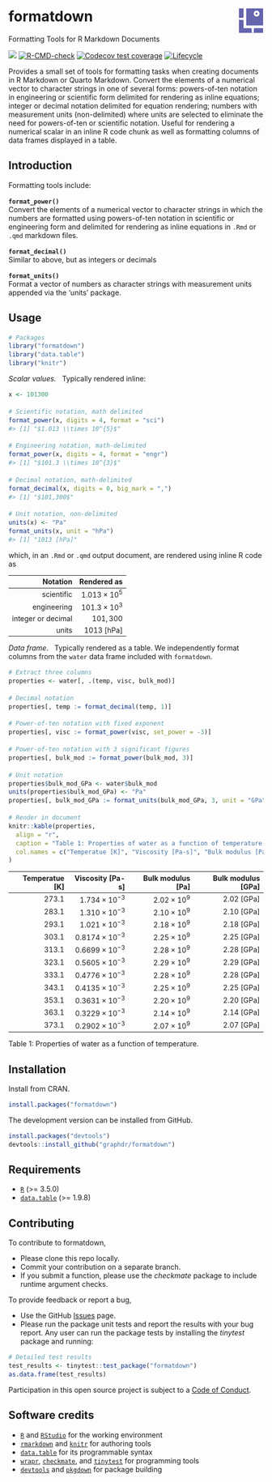 
<!-- Edit README.Rmd (not README.md) -->

# formatdown <img src="man/figures/logo.png" align="right">

Formatting Tools for R Markdown Documents

<!-- badges: start -->

[![](https://www.r-pkg.org/badges/version/formatdown)](https://cran.r-project.org/package=formatdown)
[![R-CMD-check](https://github.com/graphdr/formatdown/actions/workflows/check-standard.yaml/badge.svg)](https://github.com/graphdr/formatdown/actions/workflows/check-standard.yaml)
[![Codecov test
coverage](https://codecov.io/gh/graphdr/formatdown/branch/main/graph/badge.svg)](https://app.codecov.io/gh/graphdr/formatdown?branch=main)
[![Lifecycle](https://img.shields.io/badge/lifecycle-experimental-orange.svg)](https://lifecycle.r-lib.org/articles/stages.html#experimental)
<!-- badges: end -->

Provides a small set of tools for formatting tasks when creating
documents in R Markdown or Quarto Markdown. Convert the elements of a
numerical vector to character strings in one of several forms:
powers-of-ten notation in engineering or scientific form delimited for
rendering as inline equations; integer or decimal notation delimited for
equation rendering; numbers with measurement units (non-delimited) where
units are selected to eliminate the need for powers-of-ten or scientific
notation. Useful for rendering a numerical scalar in an inline R code
chunk as well as formatting columns of data frames displayed in a table.

## Introduction

Formatting tools include:

**`format_power()`**  
Convert the elements of a numerical vector to character strings in which
the numbers are formatted using powers-of-ten notation in scientific or
engineering form and delimited for rendering as inline equations in
`.Rmd` or `.qmd` markdown files.

**`format_decimal()`**  
Similar to above, but as integers or decimals

**`format_units()`**  
Format a vector of numbers as character strings with measurement units
appended via the ‘units’ package.

## Usage

``` r
# Packages
library("formatdown")
library("data.table")
library("knitr")
```

*Scalar values.*   Typically rendered inline:

``` r
x <- 101300

# Scientific notation, math delimited
format_power(x, digits = 4, format = "sci")
#> [1] "$1.013 \\times 10^{5}$"

# Engineering notation, math-delimited
format_power(x, digits = 4, format = "engr")
#> [1] "$101.3 \\times 10^{3}$"

# Decimal notation, math-delimited
format_decimal(x, digits = 0, big_mark = ",")
#> [1] "$101,300$"

# Unit notation, non-delimited
units(x) <- "Pa"
format_units(x, unit = "hPa")
#> [1] "1013 [hPa]"
```

which, in an `.Rmd` or `.qmd` output document, are rendered using inline
R code as

|           Notation |           Rendered as |
|-------------------:|----------------------:|
|         scientific | $1.013 \times 10^{5}$ |
|        engineering | $101.3 \times 10^{3}$ |
| integer or decimal |             $101,300$ |
|              units |          1013 \[hPa\] |

*Data frame*.   Typically rendered as a table. We independently format
columns from the `water` data frame included with `formatdown`.

``` r
# Extract three columns
properties <- water[, .(temp, visc, bulk_mod)]

# Decimal notation
properties[, temp := format_decimal(temp, 1)]

# Power-of-ten notation with fixed exponent
properties[, visc := format_power(visc, set_power = -3)]

# Power-of-ten notation with 3 significant figures
properties[, bulk_mod := format_power(bulk_mod, 3)]

# Unit notation
properties$bulk_mod_GPa <- water$bulk_mod
units(properties$bulk_mod_GPa) <- "Pa"
properties[, bulk_mod_GPa := format_units(bulk_mod_GPa, 3, unit = "GPa")]

# Render in document
knitr::kable(properties,
  align = "r",
  caption = "Table 1: Properties of water as a function of temperature.",
  col.names = c("Temperatue [K]", "Viscosity [Pa-s]", "Bulk modulus [Pa]", "Bulk modulus [GPa]")
)
```

| Temperatue \[K\] |      Viscosity \[Pa-s\] |  Bulk modulus \[Pa\] | Bulk modulus \[GPa\] |
|-----------------:|------------------------:|---------------------:|---------------------:|
|          $273.1$ |  $1.734 \times 10^{-3}$ | $2.02 \times 10^{9}$ |         2.02 \[GPa\] |
|          $283.1$ |  $1.310 \times 10^{-3}$ | $2.10 \times 10^{9}$ |         2.10 \[GPa\] |
|          $293.1$ |  $1.021 \times 10^{-3}$ | $2.18 \times 10^{9}$ |         2.18 \[GPa\] |
|          $303.1$ | $0.8174 \times 10^{-3}$ | $2.25 \times 10^{9}$ |         2.25 \[GPa\] |
|          $313.1$ | $0.6699 \times 10^{-3}$ | $2.28 \times 10^{9}$ |         2.28 \[GPa\] |
|          $323.1$ | $0.5605 \times 10^{-3}$ | $2.29 \times 10^{9}$ |         2.29 \[GPa\] |
|          $333.1$ | $0.4776 \times 10^{-3}$ | $2.28 \times 10^{9}$ |         2.28 \[GPa\] |
|          $343.1$ | $0.4135 \times 10^{-3}$ | $2.25 \times 10^{9}$ |         2.25 \[GPa\] |
|          $353.1$ | $0.3631 \times 10^{-3}$ | $2.20 \times 10^{9}$ |         2.20 \[GPa\] |
|          $363.1$ | $0.3229 \times 10^{-3}$ | $2.14 \times 10^{9}$ |         2.14 \[GPa\] |
|          $373.1$ | $0.2902 \times 10^{-3}$ | $2.07 \times 10^{9}$ |         2.07 \[GPa\] |

Table 1: Properties of water as a function of temperature.

## Installation

Install from CRAN.

``` r
install.packages("formatdown")
```

The development version can be installed from GitHub.

``` r
install.packages("devtools")
devtools::install_github("graphdr/formatdown")
```

## Requirements

- [`R`](https://www.r-project.org/) (\>= 3.5.0)
- [`data.table`](https://rdatatable.gitlab.io/data.table/) (\>= 1.9.8)

## Contributing

To contribute to formatdown,

- Please clone this repo locally.  
- Commit your contribution on a separate branch.
- If you submit a function, please use the *checkmate* package to
  include runtime argument checks.

To provide feedback or report a bug,

- Use the GitHub <a href="https://github.com/graphdr/formatdown/issues">
  Issues</a> page.
- Please run the package unit tests and report the results with your bug
  report. Any user can run the package tests by installing the
  *tinytest* package and running:

``` r
# Detailed test results
test_results <- tinytest::test_package("formatdown")
as.data.frame(test_results)
```

Participation in this open source project is subject to a [Code of
Conduct](https://graphdr.github.io/formatdown/CONDUCT.html).

## Software credits

- [`R`](https://www.r-project.org/) and [`RStudio`](https://posit.co/)
  for the working environment  
- [`rmarkdown`](https://CRAN.R-project.org/package=rmarkdown) and
  [`knitr`](https://CRAN.R-project.org/package=knitr) for authoring
  tools  
- [`data.table`](https://CRAN.R-project.org/package=data.table) for its
  programmable syntax  
- [`wrapr`](https://CRAN.R-project.org/package=wrapr),
  [`checkmate`](https://CRAN.R-project.org/package=checkmate), and
  [`tinytest`](https://CRAN.R-project.org/package=tinytest) for
  programming tools
- [`devtools`](https://CRAN.R-project.org/package=devtools) and
  [`pkgdown`](https://CRAN.R-project.org/package=pkgdown) for package
  building

